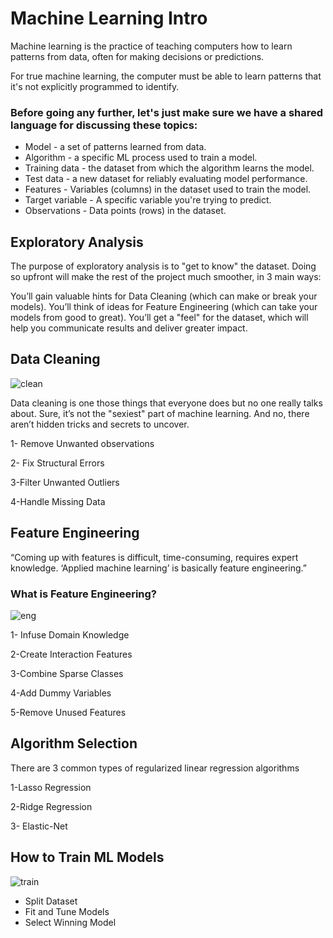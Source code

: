 # Machine Learning Intro

Machine learning is the practice of teaching computers how to learn patterns from data, often for making decisions or predictions.

For true machine learning, the computer must be able to learn patterns that it's not explicitly programmed to identify.



### Before going any further, let's just make sure we have a shared language for discussing these topics:

* Model - a set of patterns learned from data.
* Algorithm - a specific ML process used to train a model.
* Training data - the dataset from which the algorithm learns the model.
* Test data - a new dataset for reliably evaluating model performance.
* Features - Variables (columns) in the dataset used to train the model.
* Target variable - A specific variable you're trying to predict.
* Observations - Data points (rows) in the dataset.

## Exploratory Analysis

The purpose of exploratory analysis is to "get to know" the dataset. Doing so upfront will make the rest of the project much smoother, in 3 main ways:

You’ll gain valuable hints for Data Cleaning (which can make or break your models).
You’ll think of ideas for Feature Engineering (which can take your models from good to great).
You’ll get a "feel" for the dataset, which will help you communicate results and deliver greater impact.

## Data Cleaning
![clean](https://elitedatascience.com/wp-content/uploads/2017/06/Innocent-Until-Proven-Guilty.png)

Data cleaning is one those things that everyone does but no one really talks about. Sure, it’s not the "sexiest" part of machine learning. And no, there aren’t hidden tricks and secrets to uncover.

1- Remove Unwanted observations 

2- Fix Structural Errors

3-Filter Unwanted Outliers

4-Handle Missing Data

##  Feature Engineering
“Coming up with features is difficult, time-consuming, requires expert knowledge.
‘Applied machine learning’ is basically feature engineering.”

### What is Feature Engineering?
![eng](https://elitedatascience.com/wp-content/uploads/2017/06/Joining-Forces.png)

1- Infuse Domain Knowledge

2-Create Interaction Features

3-Combine Sparse Classes

4-Add Dummy Variables

5-Remove Unused Features

## Algorithm Selection

There are 3 common types of regularized linear regression algorithms


1-Lasso Regression

2-Ridge Regression

3- Elastic-Net

## How to Train ML Models
![train](https://elitedatascience.com/wp-content/uploads/2017/06/Model-Training-At-Least.png)


* Split Dataset
* Fit and Tune Models
* Select Winning Model



